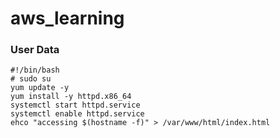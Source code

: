 # aws_learning
### User Data
```
#!/bin/bash
# sudo su
yum update -y
yum install -y httpd.x86_64
systemctl start httpd.service
systemctl enable httpd.service
ehco "accessing $(hostname -f)" > /var/www/html/index.html

```
